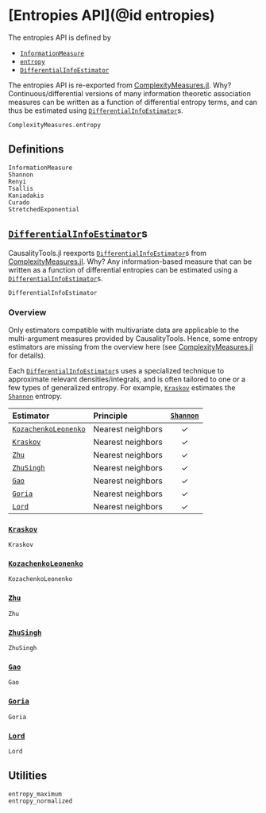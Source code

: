 
# [Entropies API](@id entropies)

The entropies API is defined by

- [`InformationMeasure`](@ref)
- [`entropy`](@ref)
- [`DifferentialInfoEstimator`](@ref)

The entropies API is re-exported from [ComplexityMeasures.jl](https://github.com/JuliaDynamics/ComplexityMeasures.jl). Why? Continuous/differential versions of many information theoretic
association measures can be written as a function of differential entropy terms, and can
thus be estimated using [`DifferentialInfoEstimator`](@ref)s.

```@docs
ComplexityMeasures.entropy
```

## Definitions

```@docs
InformationMeasure
Shannon
Renyi
Tsallis
Kaniadakis
Curado
StretchedExponential
```

## [`DifferentialInfoEstimator`](@ref)s

CausalityTools.jl reexports [`DifferentialInfoEstimator`](@ref)s from
[ComplexityMeasures.jl](https://github.com/JuliaDynamics/ComplexityMeasures.jl).
Why? Any information-based measure that can be written as a function of differential entropies
can be estimated using a [`DifferentialInfoEstimator`](@ref)s. 

```@docs
DifferentialInfoEstimator
```

### Overview

Only estimators compatible with multivariate data are applicable to the multi-argument measures
provided by CausalityTools. Hence, some entropy estimators are missing from the overview
here (see [ComplexityMeasures.jl](https://github.com/JuliaDynamics/ComplexityMeasures.jl) for
details).

Each [`DifferentialInfoEstimator`](@ref)s uses a specialized technique to approximate relevant
densities/integrals, and is often tailored to one or a few types of generalized entropy.
For example, [`Kraskov`](@ref) estimates the [`Shannon`](@ref) entropy.

| Estimator                    | Principle         | [`Shannon`](@ref) |
| :--------------------------- | :---------------- | :---------------: |
| [`KozachenkoLeonenko`](@ref) | Nearest neighbors |        ✓         |
| [`Kraskov`](@ref)            | Nearest neighbors |        ✓         |
| [`Zhu`](@ref)                | Nearest neighbors |        ✓         |
| [`ZhuSingh`](@ref)           | Nearest neighbors |        ✓         |
| [`Gao`](@ref)                | Nearest neighbors |        ✓         |
| [`Goria`](@ref)              | Nearest neighbors |        ✓         |
| [`Lord`](@ref)               | Nearest neighbors |        ✓         |

### [`Kraskov`](@ref)

```@docs
Kraskov
```

### [`KozachenkoLeonenko`](@ref)

```@docs
KozachenkoLeonenko
```

### [`Zhu`](@ref)

```@docs
Zhu
```

### [`ZhuSingh`](@ref)

```@docs
ZhuSingh
```

### [`Gao`](@ref)

```@docs
Gao
```

### [`Goria`](@ref)

```@docs
Goria
```

### [`Lord`](@ref)

```@docs
Lord
```

## Utilities

```@docs
entropy_maximum
entropy_normalized
```
